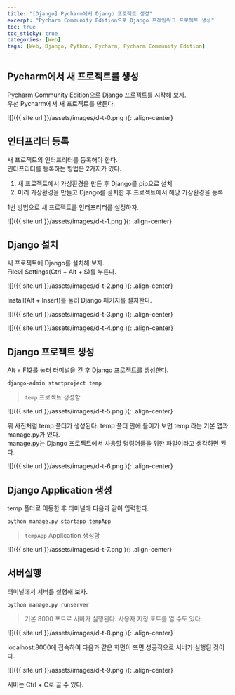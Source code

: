 ```yaml
---
title: "[Django] Pycharm에서 Django 프로젝트 생성"
excerpt: "Pycharm Community Edition으로 Django 프레임워크 프로젝트 생성"
toc: true
toc_sticky: true
categories: [Web]
tags: [Web, Django, Python, Pycharm, Pycharm Community Edition]
---
```


## Pycharm에서 새 프로젝트를 생성
Pycharm Community Edition으로 Django 프로젝트를 시작해 보자.<br>
우선 Pycharm에서 새 프로젝트를 만든다.<br>

![]({{ site.url }}/assets/images/d-t-0.png ){: .align-center}

## 인터프리터 등록
새 프로젝트의 인터프리터를 등록해야 한다. <br>
인터프리터를 등록하는 방법은 2가지가 있다. <br>
1. 새 프로젝트에서 가상환경을 만든 후 Django를 pip으로 설치
2. 미리 가상환경을 만들고 Django를 설치한 후 프로젝트에서 해당 가상환경을 등록

1번 방법으로 새 프로젝트를 인터프리터를 설정하자.

![]({{ site.url }}/assets/images/d-t-1.png ){: .align-center}

## Django 설치
새 프로젝트에 Django를 설치해 보자. <br>
File에 Settings(Ctrl + Alt + S)를 누른다. <br>

![]({{ site.url }}/assets/images/d-t-2.png ){: .align-center}

Install(Alt + Insert)를 눌러 Django 패키지를 설치한다. <br>

![]({{ site.url }}/assets/images/d-t-3.png ){: .align-center}

![]({{ site.url }}/assets/images/d-t-4.png ){: .align-center}

## Django 프로젝트 생성
Alt + F12를 눌러 터미널을 킨 후 Django 프로젝트를 생성한다. <br>

`django-admin startproject temp`
> `temp` 프로젝트 생성함

![]({{ site.url }}/assets/images/d-t-5.png ){: .align-center}

위 사진처럼 temp 폴더가 생성된다. temp 폴더 안에 들어가 보면 temp 라는 기본 앱과 manage.py가 있다. <br>
manage.py는 Django 프로젝트에서 사용할 명령어들을 위한 파일이라고 생각하면 된다. <br>

![]({{ site.url }}/assets/images/d-t-6.png ){: .align-center}

## Django Application 생성
temp 폴더로 이동한 후 터미널에 다음과 같이 입력한다. <br>

`python manage.py startapp tempApp`
> `tempApp` Application 생성함

![]({{ site.url }}/assets/images/d-t-7.png ){: .align-center}

## 서버실행
터미널에서 서버를 실행해 보자. <br>

`python manage.py runserver`
> 기본 8000 포트로 서버가 실행된다. 사용자 지정 포트를 열 수도 있다.

![]({{ site.url }}/assets/images/d-t-8.png ){: .align-center}

localhost:8000에 접속하여 다음과 같은 화면이 뜨면 성공적으로 서버가 실행된 것이다.

![]({{ site.url }}/assets/images/d-t-9.png ){: .align-center}

서버는 Ctrl + C로 끌 수 있다.